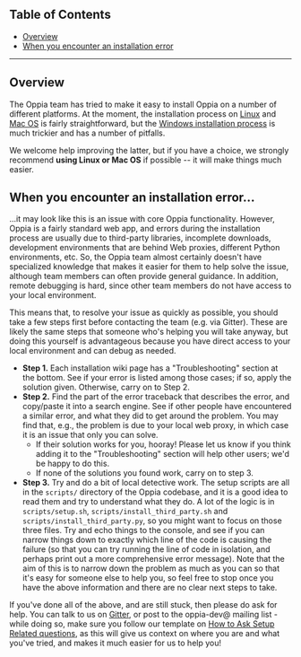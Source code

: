 ## Table of Contents
- [Overview](#Overview)
- [When you encounter an installation error](#When-you-encounter-an-installation-error)

***

## Overview

The Oppia team has tried to make it easy to install Oppia on a number of different platforms. At the moment, the installation process on [Linux](https://github.com/oppia/oppia/wiki/Installing-Oppia-%28Linux%29) and [Mac OS](https://github.com/oppia/oppia/wiki/Installing-Oppia-%28Mac-OS%29) is fairly straightforward, but the [Windows installation process](https://github.com/oppia/oppia/wiki/Installing-Oppia-%28Windows%29) is much trickier and has a number of pitfalls.

We welcome help improving the latter, but if you have a choice, we strongly recommend **using Linux or Mac OS** if possible -- it will make things much easier.

## When you encounter an installation error...

...it may look like this is an issue with core Oppia functionality. However, Oppia is a fairly standard web app, and errors during the installation process are usually due to third-party libraries, incomplete downloads, development environments that are behind Web proxies, different Python environments, etc. So, the Oppia team almost certainly doesn't have specialized knowledge that makes it easier for them to help solve the issue, although team members can often provide general guidance. In addition, remote debugging is hard, since other team members do not have access to your local environment.

This means that, to resolve your issue as quickly as possible, you should take a few steps first before contacting the team (e.g. via Gitter). These are likely the same steps that someone who's helping you will take anyway, but doing this yourself is advantageous because you have direct access to your local environment and can debug as needed.

- **Step 1.** Each installation wiki page has a "Troubleshooting" section at the bottom. See if your error is listed among those cases; if so, apply the solution given. Otherwise, carry on to Step 2.
- **Step 2.** Find the part of the error traceback that describes the error, and copy/paste it into a search engine. See if other people have encountered a similar error, and what they did to get around the problem. You may find that, e.g., the problem is due to your local web proxy, in which case it is an issue that only you can solve.
  - If their solution works for you, hooray! Please let us know if you think adding it to the "Troubleshooting" section will help other users; we'd be happy to do this.
  - If none of the solutions you found work, carry on to step 3.
- **Step 3.** Try and do a bit of local detective work. The setup scripts are all in the `scripts/` directory of the Oppia codebase, and it is a good idea to read them and try to understand what they do. A lot of the logic is in `scripts/setup.sh`, `scripts/install_third_party.sh` and `scripts/install_third_party.py`, so you might want to focus on those three files. Try and echo things to the console, and see if you can narrow things down to exactly which line of the code is causing the failure (so that you can try running the line of code in isolation, and perhaps print out a more comprehensive error message). Note that the aim of this is to narrow down the problem as much as you can so that it's easy for someone else to help you, so feel free to stop once you have the above information and there are no clear next steps to take.

If you've done all of the above, and are still stuck, then please do ask for help. You can talk to us on [Gitter](https://gitter.im/oppia/oppia-chat), or post to the oppia-dev@ mailing list - while doing so, make sure you follow our template on [How to Ask Setup Related questions](https://github.com/oppia/oppia/wiki/Guide-on-How-to-Ask-Questions#setup-related-questions), as this will give us context on where you are and what you've tried, and makes it much easier for us to help you!